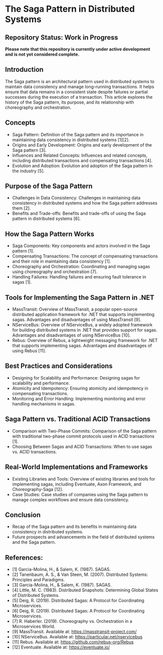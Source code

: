 # The Saga Pattern in Distributed Systems

## Repository Status: Work in Progress

**Please note that this repository is currently under active development and is not yet considered complete.**
## Introduction
The Saga pattern is an architectural pattern used in distributed systems to maintain data consistency and manage long-running transactions. It helps ensure that data remains in a consistent state despite failures or partial successes during the execution of a transaction. This article explores the history of the Saga pattern, its purpose, and its relationship with choreography and orchestration.

## Concepts
- Saga Pattern: Definition of the Saga pattern and its importance in maintaining data consistency in distributed systems [1][2].
- Origins and Early Development: Origins and early development of the Saga pattern [3].
- Influences and Related Concepts: Influences and related concepts, including distributed transactions and compensating transactions [4].
- Evolution and Adoption: Evolution and adoption of the Saga pattern in the industry [5].

## Purpose of the Saga Pattern
- Challenges in Data Consistency: Challenges in maintaining data consistency in distributed systems and how the Saga pattern addresses them [2].
- Benefits and Trade-offs: Benefits and trade-offs of using the Saga pattern in distributed systems [6].

## How the Saga Pattern Works
- Saga Components: Key components and actors involved in the Saga pattern [1].
- Compensating Transactions: The concept of compensating transactions and their role in maintaining data consistency [1].
- Choreography and Orchestration: Coordinating and managing sagas using choreography and orchestration [7].
- Handling Failures: Handling failures and ensuring fault tolerance in sagas [1].

## Tools for Implementing the Saga Pattern in .NET
- MassTransit: Overview of MassTransit, a popular open-source distributed application framework for .NET that supports implementing sagas. Advantages and disadvantages of using MassTransit [9].
- NServiceBus: Overview of NServiceBus, a widely adopted framework for building distributed systems in .NET that provides support for sagas. Advantages and disadvantages of using NServiceBus [10].
- Rebus: Overview of Rebus, a lightweight messaging framework for .NET that supports implementing sagas. Advantages and disadvantages of using Rebus [11].

## Best Practices and Considerations
- Designing for Scalability and Performance: Designing sagas for scalability and performance.
- Atomicity and Idempotency: Ensuring atomicity and idempotency in compensating transactions.
- Monitoring and Error Handling: Implementing monitoring and error handling mechanisms in sagas.

## Saga Pattern vs. Traditional ACID Transactions
- Comparison with Two-Phase Commits: Comparison of the Saga pattern with traditional two-phase commit protocols used in ACID transactions [1].
- Choosing Between Sagas and ACID Transactions: When to use sagas vs. ACID transactions.

## Real-World Implementations and Frameworks
- Existing Libraries and Tools: Overview of existing libraries and tools for implementing sagas, including Eventuate, Axon Framework, and Choreography-Saga [12].
- Case Studies: Case studies of companies using the Saga pattern to manage complex workflows and ensure data consistency.

## Conclusion
- Recap of the Saga pattern and its benefits in maintaining data consistency in distributed systems.
- Future prospects and advancements in the field of distributed systems and the Saga pattern.


## References:
- [1] Garcia-Molina, H., & Salem, K. (1987). SAGAS.
- [2] Tanenbaum, A. S., & Van Steen, M. (2007). Distributed Systems: Principles and Paradigms.
- [3] Garcia-Molina, H., & Salem, K. (1987). SAGAS.
- [4] Little, M. C. (1983). Distributed Snapshots: Determining Global States of Distributed Systems.
- [5] Deig, R. (2019). Distributed Sagas: A Protocol for Coordinating Microservices.
- [6] Deig, R. (2019). Distributed Sagas: A Protocol for Coordinating Microservices.
- [7] R. Haberler. (2019). Choreography vs. Orchestration in a Microservices World.
- [9] MassTransit. Available at: https://masstransit-project.com/
- [10] NServiceBus. Available at: https://particular.net/nservicebus
- [11] Rebus. Available at: https://github.com/rebus-org/Rebus
- [12] Eventuate. Available at: https://eventuate.io/
